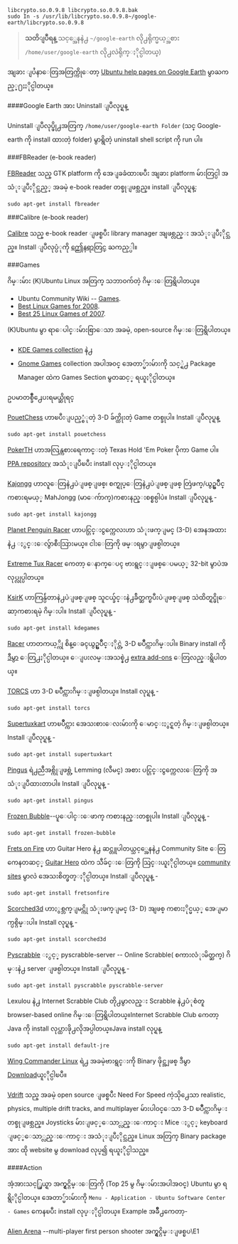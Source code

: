 	libcrypto.so.0.9.8 libcrypto.so.0.9.8.bak
	sudo In -s /usr/lib/libcrypto.so.0.9.8~/google-earth/libcrypto.so.0.9.8

>**သတိျပဳရန္** သင့္အေနနဲ႕ `~/google-earth` လို႕ရိုက္မယ့္အစား `/home/user/google-earth` လို႕လဲရိုက္ႏိုင္ပါတယ္)

အျခား ျပႆနာေတြအတြက္ကိုေတာ့ [Ubuntu help pages on Google Earth](https://help.ubuntu.com/community/GoogleEarth) မွာႀကည့္႐ႈႏိုင္ပါတယ္။

####Google Earth အား Uninstall ျပဳလုပ္ရန္

Uninstall ျပဳလုပ္ဖို႕အတြက္ `/home/user/google-earth Folder` (သင္ Google-earth ကို install ထားတဲ့ folder) မွာရွိတဲ့ uninstall shell script ကို run ပါ။

###FBReader (e-book reader)

[FBReader](http://www.fbreader.org/) သည္ GTK platform ကို အေျခခံထားၿပီး အျခား platform မ်ားတြင္ပါ အသံုးျပဳႏိုင္သည့္ အခမဲ့ e-book reader တစ္ခုျဖစ္သည္။ install ျပဳလုပ္ရန္:

	sudo apt-get install fbreader

###Calibre (e-book reader)

[Calibre](http://calibre-ebook.com) သည္ e-book reader ျဖစ္ၿပီး library manager အျဖစ္လည္း
အသံုးျပဳႏိုင္သည္။ Install ျပဳလုပ္ပံုကို [ဤေနရာတြင္](http://calibre-ebook.com/download-linux)
ႀကည့္ပါ။

###Games 

ဂိမ္းမ်ား (K)Ubuntu Linux အတြက္ သဘာ၀က်တဲ့ ဂိမ္းေတြရွိပါတယ္။   

- Ubuntu Community Wiki -- [Games](http://help.ubuntu.com/community/Games).
- [Best Linux Games for 2008](http://whdb.com/2008/top-25-linux-games-for-2008/).
- [Best 25 Linux Games of 2007](http://rangit.com/software/top-8-linux-games-of-2007/).

(K)Ubuntu မွာ ရာေပါင္းမ်ားစြာေသာ အခမဲ့, open-source ဂိမ္းေတြရွိပါတယ္။

- [KDE Games collection](http://www.kde.org/application/games/) နဲ႕ 
- [Gnome Games](http://live.gnome.org/GnomeGames/) collection အပါအ၀င္ အေတာ္မ်ားမ်ားကို သင့္ရဲ႕ Package Manager ထဲက Games Section မွတဆင့္ ရယူႏိုင္ပါတယ္။

ဥပမာတစ္ခ်ိဳ႕ေပးရမယ္ဆိုရင္ 

[PouetChess](http://pouetchess.sourceforge.net/) ဟာၿပီးျပည့္စံုတဲ့ 3-D ခ်က္ထိုးတဲ့ Game တစ္ခုပါ။ Install ျပဳလုပ္ရန္      

	sudo apt-get install pouetchess

[PokerTH](http://www.pokerth.net/) ဟာအလြန္ကစားရေကာင္းတဲ့ Texas Hold 'Em Poker ပိုကာ Game ပါ။ [PPA repository](https://launchpad.net/~pkg-games/+archive/ppa) အသံုးျပဳၿပီး install လုပ္ႏိုင္ပါတယ္။

[Kajongg](http://packages.ubuntu.com/maverick/kajongg) ဟာလူေတြနဲ႕ပဲျဖစ္ျဖစ္၊
စက္ရုပ္ေတြနဲ႕ပဲျဖစ္ျဖစ္ တြဲဖက္/ယွဥ္ၿပိဳင္ကစားရမယ့္ MahJongg (မာေက်ာက္)ကစားနည္းစစ္စစ္ပါပဲ။
Install ျပဳလုပ္ရန္ -

	sudo apt-get install kajongg

[Planet Penguin Racer](http://en.wikipedia.org/wiki/Tux-Racer) ဟာပင္ဂြင္းငွက္ကေလးဟာ
သံုးဖက္ျမင္ (3-D) အေနအထားနဲ႕ ႏွင္းေလွ်ာစီးသြားမယ္။ ငါးေတြကို ဖမ္းရမွာျဖစ္ပါတယ္။ 

[Extreme Tux Racer](http://extremetuxracer.com/) ကေတာ့ ေနာက္ေပၚ ဗားရွင္းျဖစ္ေပမယ့္ 32-bit မွာပဲအလုပ္လုပ္ပါတယ္။

[KsirK](http://games.kde.org/game.php?game=ksirk) ဟာကြန္ပ်ဴတာနဲ႕ပဲျဖစ္ျဖစ္
သူငယ္ခ်င္းနဲ႕ခ်ိတ္ဆက္ၿပီးပဲျဖစ္ျဖစ္ သဲထိတ္ရင္ဖိုေဆာ့ကစားရမဲ့ ဂိမ္းပါ။ Install ျပဳလုပ္ရန္ -

	sudo apt-get install kdegames

[Racer](http://www.racer.nl/) ဟာတကယ့္ကို စိန္ေခၚယွဥ္ၿပိဳင္ႏိုင္တဲ့ 3-D ၿပိဳင္ကားဂိမ္းပါ။ Binary
install ကို [ဒီမွာ](http://www.racer.nl/dl_beta_linux.htm) ေတြ႕ႏိုင္ပါတယ္။ ေျပးလမ္းအသစ္နဲ႕
[extra add-ons](http://www.racer.nl/dl_content.htm) ေတြလည္းရွိပါတယ္။

[TORCS](http://torcs.sourceforge.net/) ဟာ 3-D ၿပိဳင္ကားဂိမ္းျဖစ္ပါတယ္။ Install လုပ္ရန္ -

	sudo apt-get install torcs

[Supertuxkart](http://supertuxkart.sourceforge.net/) ဟာၿပိဳင္ကား အေသးစားေလးမ်ားကို ေမာင္းႏွင္ရတဲ့ ဂိမ္းျဖစ္ပါတယ္။ Install ျပဳလုပ္ရန္ - 

	sudo apt-get install supertuxkart

[Pingus](http://pingus.seul.org/) ရဲ႕ညီအစ္ကိုျဖစ္တဲ့ Lemming (လီမင္) အစား
ပင္ဂြင္းငွက္ကေလးေတြကို အသံုးျပဳထားတာပါ။ Install ျပဳလုပ္ရန္ - 

	sudo apt-get install pingus

[Frozen Bubble](http://www.frozen-bubble.org/)--ပူေပါင္းေဖာက္ ကစားနည္းတစ္ခုပါ။ Install
ျပဳလုပ္ရန္ - 

	sudo apt-get install frozen-bubble

[Frets on Fire](http://fretsonfire.sourceforge.net/) ဟာ Guitar Hero  နဲ႕ ဆင္တူပါတယ္သင့္အေနနဲ႕ Community Site ေတြကေနတဆင့္ [Guitar Hero](http://www.geetarfreaks.webs.com/Viva%20La%20Music.html) ထဲက သီခ်င္းေတြကို
သြင္းယူႏိုင္ပါတယ္။ [community sites](http://fretsonfire.wikidot.com/custom-songs) မွာလဲ
အေသးစိတ္ဖတ္ႏိုင္ပါတယ္။ Install ျပဳလုပ္ရန္ - 

	sudo apt-get install fretsonfire

[Scorched3d](http://www.scorched3d.co.uk/) ဟာႏွစ္ဘက္ျမင္ကို သံုးဖက္ျမင္ (3-
D) အျဖစ္ ကစားႏိုင္မယ့္ အေျမာက္ပစ္ဂိမ္းပါ။ Install လုပ္ရန္ - 

	sudo apt-get install scorched3d

[Pyscrabble](http://pyscrabble.sourceforge.net/) ႏွင့္ pyscrabble-server -- Online Scrabble(
စကားလံုးမိတ္ဆက္) ဂိမ္းနဲ႕ server ျဖစ္ပါတယ္။ Install ျပဳလုပ္ရန္ -

	sudo apt-get install pyscrabble pyscrabble-server

Lexulou နဲ႕ Internet Scrabble Club တို႕မွာလည္း Scrabble နဲ႕ပံုစံတူ browser-based online
ဂိမ္းေတြရွိပါတယ္။Internet Scrabble Club ကေတာ့ Java ကို install လုပ္ထားဖို႕လိုအပ္ပါတယ္။Java install လုပ္ရန္

	sudo apt-get install default-jre

[Wing Commander Linux](http://priv.solsector.net/) ရဲ႕ အခမဲ့ဗားရွင္းကို Binary ဖိုင္အျဖစ္
ဒီမွာ [Download](http://sourceforge.net/projects/privateer/)ယူႏိုင္ပါၿပီ။

[Vdrift](http://vdrift.net/) သည္ အခမဲ့ open source ျဖစ္ၿပီး Need For Speed ကဲ့သို႕ေသာ realistic, physics, multiple drift tracks, and multiplayer မ်ားပါ၀င္ေသာ 3-D ၿပိဳင္ကားဂိမ္းတစ္ခုျဖစ္သည္။ Joysticks မ်ားျဖင့္ေသာ္လည္းေကာင္း Mice ႏွင့္ keyboard ျဖင့္ေသာ္လည္းေကာင္း အသံုးျပဳႏိုင္သည္။ Linux အတြက္ Binary package အား ထို website မွ download လုပ္၍ ရယူႏိုင္ပါသည္။

####Action

အံ့အားသင့္ဖြယ္ရာ အက္ရွင္ဂိမ္းေတြကို (Top 25 မွ ဂိမ္းမ်ားအပါအ၀င္) Ubuntu မွာ ရရွိႏိုင္ပါတယ္။
အေတာ္မ်ားမ်ားကို `Menu - Application - Ubuntu Software Center - Games` ကေနၿပီး install လုပ္ႏိုင္ပါတယ္။ Example အခ်ိဳ႕ကေတာ့-

[Alien Arena](http://icculus.org/alienarena/rpa/about.html) --multi-player first person
shooter အက္ရွင္ဂိမ္းျဖစ္ၿပ\E1
